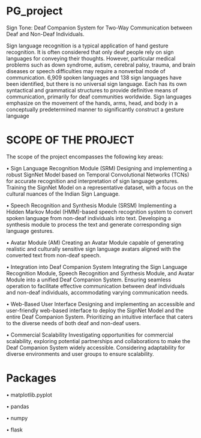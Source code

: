 # PG_project
Sign Tone: Deaf Companion System for Two-Way Communication between Deaf and Non-Deaf Individuals.

Sign language recognition is a typical application of hand gesture recognition. It is often considered that only deaf people rely on sign languages for conveying their thoughts. However, particular medical problems such as down syndrome, autism, cerebral palsy, trauma, and brain diseases or speech difficulties may require a nonverbal mode of communication. 6,909 spoken languages and 138 sign languages have been identified, but there is no universal sign language. Each has its own syntactical and grammatical structures to provide definitive means of communication, primarily for deaf communities worldwide. Sign languages emphasize on the movement of the hands, arms, head, and body in a conceptually predetermined manner to significantly construct a gesture language

# SCOPE OF THE PROJECT
The scope of the project encompasses the following key areas:

•	Sign Language Recognition Module (SRM)
Designing and implementing a robust SignNet Model based on Temporal Convolutional Networks (TCNs) for accurate recognition and interpretation of sign language gestures. Training the SignNet Model on a representative dataset, with a focus on the cultural nuances of the Indian Sign Language.

•	Speech Recognition and Synthesis Module (SRSM)
Implementing a Hidden Markov Model (HMM)-based speech recognition system to convert spoken language from non-deaf individuals into text. Developing a synthesis module to process the text and generate corresponding sign language gestures.

•	Avatar Module (AM)
Creating an Avatar Module capable of generating realistic and culturally sensitive sign language avatars aligned with the converted text from non-deaf speech.

•	Integration into Deaf Companion System
Integrating the Sign Language Recognition Module, Speech Recognition and Synthesis Module, and Avatar Module into a unified Deaf Companion System. Ensuring seamless operation to facilitate effective communication between deaf individuals and non-deaf individuals, accommodating varying communication needs.

•	Web-Based User Interface
Designing and implementing an accessible and user-friendly web-based interface to deploy the SignNet Model and the entire Deaf Companion System. Prioritizing an intuitive interface that caters to the diverse needs of both deaf and non-deaf users.

•	Commercial Scalability
Investigating opportunities for commercial scalability, exploring potential partnerships and collaborations to make the Deaf Companion System widely accessible. Considering adaptability for diverse environments and user groups to ensure scalability.

# Packages
• matplotlib.pyplot

• pandas

• numpy

• flask 


